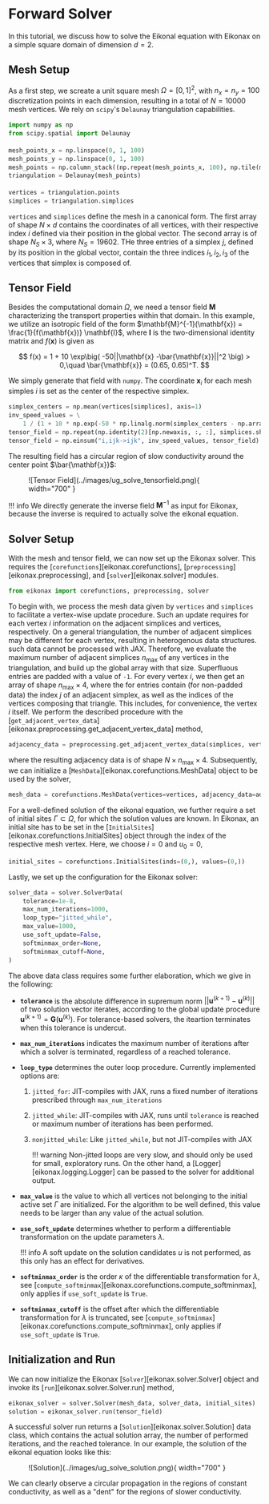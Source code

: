# Forward Solver

In this tutorial, we discuss how to solve the Eikonal equation with Eikonax on a simple square domain of dimension $d=2$.

## Mesh Setup

As a first step, we screate a unit square mesh $\Omega = [0,1]^2$, with $n_x = n_y = 100$ discretization points in each dimension, resulting in a total of $N=10000$ mesh vertices.
We rely on `scipy`'s `Delaunay` triangulation capabilities.


```py
import numpy as np
from scipy.spatial import Delaunay

mesh_points_x = np.linspace(0, 1, 100)
mesh_points_y = np.linspace(0, 1, 100)
mesh_points = np.column_stack((np.repeat(mesh_points_x, 100), np.tile(mesh_points_y, 100)))
triangulation = Delaunay(mesh_points)

vertices = triangulation.points
simplices = triangulation.simplices
```

`vertices` and `simplices` define the mesh in a canonical form. The first array of shape $N\times d$ contains the coordinates of all vertices, with their respective index $i$ defined via their position in the global vector. The second array is of shape $N_S \times 3$, where $N_S = 19602$. THe three entries of a simplex $j$, defined by its position in the global vector, contain the three indices $i_1, i_2, i_3$ of the vertices that simplex is composed of.

## Tensor Field

Besides the computational domain $\Omega$, we need a tensor field $\mathbf{M}$ characterizing the transport properties within that domain. In this example, we utilize an isotropic field of the form $\mathbf{M}^{-1}(\mathbf{x}) = \frac{1}{f(\mathbf{x})} \mathbf{I}$, where $\mathbf{I}$ is the two-dimensional identity matrix and $f(\mathbf{x})$ is given as

$$
    f(x) = 1 + 10 \exp\big( -50||\mathbf{x} -\bar{\mathbf{x}}||^2 \big) > 0,\quad \bar{\mathbf{x}} = (0.65, 0.65)^T.
$$

We simply generate that field with `numpy`. The coordinate $\mathbf{x}_i$ for each mesh simples $i$ is set as the center of the respective simplex.
```py
simplex_centers = np.mean(vertices[simplices], axis=1)
inv_speed_values = \
    1 / (1 + 10 * np.exp(-50 * np.linalg.norm(simplex_centers - np.array([[0.65, 0.65]]), axis=-1) ** 2))
tensor_field = np.repeat(np.identity(2)[np.newaxis, :, :], simplices.shape[0], axis=0)
tensor_field = np.einsum("i,ijk->ijk", inv_speed_values, tensor_field)
```

The resulting field has a circular region of slow conductivity around the center point $\bar{\mathbf{x}}$:

<figure markdown="span">
  ![Tensor Field](../images/ug_solve_tensorfield.png){ width="700" }
</figure>

!!! info
    We directly generate the inverse field $\mathbf{M}^{-1}$ as input for Eikonax, because the inverse is required to actually solve the eikonal equation.

## Solver Setup

With the mesh and tensor field, we can now set up the Eikonax solver. This requires the [`corefunctions`][eikonax.corefunctions], [`preprocessing`][eikonax.preprocessing], and [`solver`][eikonax.solver] modules.

```py
from eikonax import corefunctions, preprocessing, solver
```


To begin with, we process the mesh data given by `vertices` and `simplices` to facilitate a vertex-wise update procedure. Such an update requires for each vertex $i$ information on the adjacent simplices and vertices, respectively. On a general triangulation, the number of adjacent simplices may be different for each vertex, resulting in heterogenous data structures. such data cannot be processed with JAX. Therefore, we evaluate the maximum number of adjacent simplices $n_{\text{max}}$ of any vertices in the triangulation, and build up the global array with that size. Superfluous entries are padded with a value of `-1`. For every vertex $i$, we then get an array of shape $n_{\text{max}} \times 4$, where the for entries contain (for non-padded data) the index $j$ of an adjacent simplex, as well as the indices of the vertices composing that triangle. This includes, for convenience, the vertex $i$ itself. We perform the described procedure with the 
[`get_adjacent_vertex_data`][eikonax.preprocessing.get_adjacent_vertex_data] method,
```py
adjacency_data = preprocessing.get_adjacent_vertex_data(simplices, vertices.shape[0])
```
where the resulting adjacency data is of shape $N\times n_{\text{max}} \times 4$. Subsequently, we can initialize a [`MeshData`][eikonax.corefunctions.MeshData] object to be used by the solver,
```py
mesh_data = corefunctions.MeshData(vertices=vertices, adjacency_data=adjacency_data)
```

For a well-defined solution of the eikonal equation, we further require a set of initial sites $\Gamma\subset\Omega$, for which the solution values are known. In Eikonax, an initial site has to be set in the [`InitialSites`][eikonax.corefunctions.InitialSites] object through the index of the respective mesh vertex. Here, we choose $i = 0$ and $u_0 = 0$,
```py
initial_sites = corefunctions.InitialSites(inds=(0,), values=(0,))
```

Lastly, we set up the configuration for the Eikonax solver:
```py
solver_data = solver.SolverData(
    tolerance=1e-8,
    max_num_iterations=1000,
    loop_type="jitted_while",
    max_value=1000,
    use_soft_update=False,
    softminmax_order=None,
    softminmax_cutoff=None,
)
```
The above data class requires some further elaboration, which we give in the following:

- **`tolerance`** is the absolute difference in supremum norm $||\mathbf{u}^{(k+1)} - \mathbf{u}^{(k)}||$ of two solution vector iterates, according to the global update procedure $\mathbf{u}^{(k+1)} = \mathbf{G}(\mathbf{u}^{(k)})$. For tolerance-based solvers, the iteartion terminates when this tolerance is undercut.
- **`max_num_iterations`** indicates the maximum number of iterations after which a solver is terminated, regardless of a reached tolerance.
- **`loop_type`** determines the outer loop procedure. Currently implemented options are:
    1. `jitted_for`: JIT-compiles with JAX, runs a fixed number of iterations prescribed through `max_num_iterations`
    2. `jitted_while`: JIT-compiles with JAX, runs until `tolerance` is reached or maximum number of iterations has been performed.
    3. `nonjitted_while`: Like `jitted_while`, but not JIT-compiles with JAX
   
        !!! warning
            Non-jitted loops are very slow, and should only be used for small, exploratory runs. On the other hand, a [Logger][eikonax.logging.Logger] can be passed to the solver for additional output.

- **`max_value`** is the value to which all vertices not belonging to the initial active set $\Gamma$ are initialized. For the algorithm to be well defined, this value needs to be larger than any value of the actual solution.
- **`use_soft_update`** determines whether to perform a differentiable transformation on the update parameters $\lambda$.
  
    !!! info
        A soft update on the solution candidates $u$ is not performed, as this only has an effect for derivatives.

- **`softminmax_order`** is the order $\kappa$ of the differentiable transformation for $\lambda$, see [`compute_softminmax`][eikonax.corefunctions.compute_softminmax], only applies if `use_soft_update` is `True`.
- **`softminmax_cutoff`** is the offset after which the differentiable transformation for $\lambda$ is truncated, see [`compute_softminmax`][eikonax.corefunctions.compute_softminmax], only applies if `use_soft_update` is `True`.

## Initialization and Run
We can now initialize the Eikonax [`Solver`][eikonax.solver.Solver] object and invoke its [`run`][eikonax.solver.Solver.run] method,
```py
eikonax_solver = solver.Solver(mesh_data, solver_data, initial_sites)
solution = eikonax_solver.run(tensor_field)
```

A successful solver run returns a [`Solution`][eikonax.solver.Solution] data class, which contains the actual solution array, the number of performed iterations, and the reached tolerance. In our example, the solution of the eikonal equation looks like this:

<figure markdown="span">
  ![Solution](../images/ug_solve_solution.png){ width="700" }
</figure>

We can clearly observe a circular propagation in the regions of constant conductivity, as well as a "dent" for the regions of slower conductivity.
